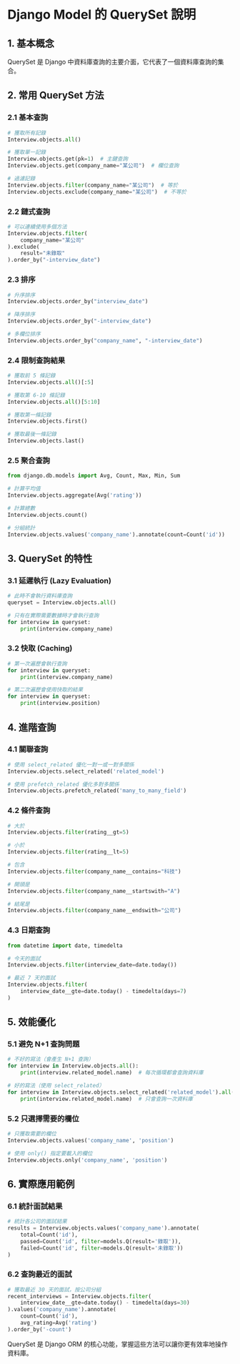 # Django Model 的 QuerySet 說明

## 1. 基本概念
QuerySet 是 Django 中資料庫查詢的主要介面，它代表了一個資料庫查詢的集合。

## 2. 常用 QuerySet 方法

### 2.1 基本查詢
```python
# 獲取所有記錄
Interview.objects.all()

# 獲取單一記錄
Interview.objects.get(pk=1)  # 主鍵查詢
Interview.objects.get(company_name="某公司")  # 欄位查詢

# 過濾記錄
Interview.objects.filter(company_name="某公司")  # 等於
Interview.objects.exclude(company_name="某公司")  # 不等於
```

### 2.2 鏈式查詢
```python
# 可以連續使用多個方法
Interview.objects.filter(
    company_name="某公司"
).exclude(
    result="未錄取"
).order_by("-interview_date")
```

### 2.3 排序
```python
# 升序排序
Interview.objects.order_by("interview_date")

# 降序排序
Interview.objects.order_by("-interview_date")

# 多欄位排序
Interview.objects.order_by("company_name", "-interview_date")
```

### 2.4 限制查詢結果
```python
# 獲取前 5 條記錄
Interview.objects.all()[:5]

# 獲取第 6-10 條記錄
Interview.objects.all()[5:10]

# 獲取第一條記錄
Interview.objects.first()

# 獲取最後一條記錄
Interview.objects.last()
```

### 2.5 聚合查詢
```python
from django.db.models import Avg, Count, Max, Min, Sum

# 計算平均值
Interview.objects.aggregate(Avg('rating'))

# 計算總數
Interview.objects.count()

# 分組統計
Interview.objects.values('company_name').annotate(count=Count('id'))
```

## 3. QuerySet 的特性

### 3.1 延遲執行 (Lazy Evaluation)
```python
# 此時不會執行資料庫查詢
queryset = Interview.objects.all()

# 只有在實際需要數據時才會執行查詢
for interview in queryset:
    print(interview.company_name)
```

### 3.2 快取 (Caching)
```python
# 第一次遍歷會執行查詢
for interview in queryset:
    print(interview.company_name)

# 第二次遍歷會使用快取的結果
for interview in queryset:
    print(interview.position)
```

## 4. 進階查詢

### 4.1 關聯查詢
```python
# 使用 select_related 優化一對一或一對多關係
Interview.objects.select_related('related_model')

# 使用 prefetch_related 優化多對多關係
Interview.objects.prefetch_related('many_to_many_field')
```

### 4.2 條件查詢
```python
# 大於
Interview.objects.filter(rating__gt=5)

# 小於
Interview.objects.filter(rating__lt=5)

# 包含
Interview.objects.filter(company_name__contains="科技")

# 開頭是
Interview.objects.filter(company_name__startswith="A")

# 結尾是
Interview.objects.filter(company_name__endswith="公司")
```

### 4.3 日期查詢
```python
from datetime import date, timedelta

# 今天的面試
Interview.objects.filter(interview_date=date.today())

# 最近 7 天的面試
Interview.objects.filter(
    interview_date__gte=date.today() - timedelta(days=7)
)
```

## 5. 效能優化

### 5.1 避免 N+1 查詢問題
```python
# 不好的寫法（會產生 N+1 查詢）
for interview in Interview.objects.all():
    print(interview.related_model.name)  # 每次循環都會查詢資料庫

# 好的寫法（使用 select_related）
for interview in Interview.objects.select_related('related_model').all():
    print(interview.related_model.name)  # 只會查詢一次資料庫
```

### 5.2 只選擇需要的欄位
```python
# 只獲取需要的欄位
Interview.objects.values('company_name', 'position')

# 使用 only() 指定要載入的欄位
Interview.objects.only('company_name', 'position')
```

## 6. 實際應用範例

### 6.1 統計面試結果
```python
# 統計各公司的面試結果
results = Interview.objects.values('company_name').annotate(
    total=Count('id'),
    passed=Count('id', filter=models.Q(result='錄取')),
    failed=Count('id', filter=models.Q(result='未錄取'))
)
```

### 6.2 查詢最近的面試
```python
# 獲取最近 30 天的面試，按公司分組
recent_interviews = Interview.objects.filter(
    interview_date__gte=date.today() - timedelta(days=30)
).values('company_name').annotate(
    count=Count('id'),
    avg_rating=Avg('rating')
).order_by('-count')
```

QuerySet 是 Django ORM 的核心功能，掌握這些方法可以讓你更有效率地操作資料庫。
